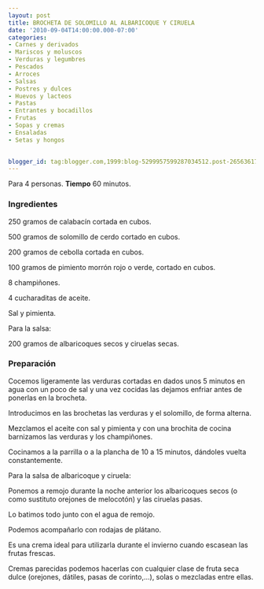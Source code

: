 ```yaml
---
layout: post
title: BROCHETA DE SOLOMILLO AL ALBARICOQUE Y CIRUELA
date: '2010-09-04T14:00:00.000-07:00'
categories:
- Carnes y derivados
- Mariscos y moluscos
- Verduras y legumbres
- Pescados
- Arroces
- Salsas
- Postres y dulces
- Huevos y lacteos
- Pastas
- Entrantes y bocadillos
- Frutas
- Sopas y cremas
- Ensaladas
- Setas y hongos
 

blogger_id: tag:blogger.com,1999:blog-5299957599287034512.post-2656361734774624971
---
```


Para 4 personas.
<b>Tiempo</b> 60 minutos.

<h3>Ingredientes</h3>

250 gramos de calabacín cortada en cubos.

500 gramos de solomillo de cerdo cortado en cubos.

200 gramos de cebolla cortada en cubos.

100 gramos de pimiento morrón rojo o verde, cortado en cubos.

8 champiñones.

4 cucharaditas de aceite.

Sal y pimienta.

Para la salsa:

200 gramos de albaricoques secos y ciruelas secas.

<h3>Preparación</h3>

Cocemos ligeramente las verduras cortadas en dados unos 5 minutos en agua con un poco de sal y una vez cocidas las dejamos enfriar antes de ponerlas en la brocheta.

Introducimos en las brochetas las verduras y el solomillo, de forma alterna.

Mezclamos el aceite con sal y pimienta y con una brochita de cocina barnizamos las verduras y los champiñones.

Cocinamos a la parrilla o a la plancha de 10 a 15 minutos, dándoles vuelta constantemente.

Para la salsa de albaricoque y ciruela:

Ponemos a remojo durante la noche anterior los albaricoques secos (o como sustituto orejones de melocotón) y las ciruelas pasas.

Lo batimos todo junto con el agua de remojo.

Podemos acompañarlo con rodajas de plátano.

Es una crema ideal para utilizarla durante el invierno cuando escasean las frutas frescas.

Cremas parecidas podemos hacerlas con cualquier clase de fruta seca dulce (orejones, dátiles, pasas de corinto,...), solas o mezcladas entre ellas.


